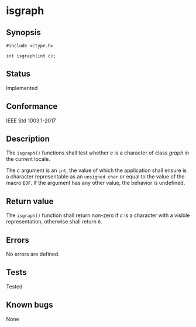 # isgraph

## Synopsis

`#include <ctype.h>`

`int isgraph(int c);`

## Status

Implemented

## Conformance

IEEE Std 1003.1-2017

## Description

The `isgraph()` functions shall test whether _c_ is a character of class _graph_ in the current locale.

The _c_ argument is an `int`, the value of which the application shall ensure is a character representable as an
`unsigned char` or equal to the value of the macro `EOF`. If the argument has any other value, the behavior is
undefined.

## Return value

The `isgraph()` function shall return non-zero if _c_ is a character with a visible representation, otherwise shall
return `0`.

## Errors

No errors are defined.

## Tests

Tested

## Known bugs

None
